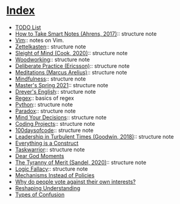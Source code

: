 # [Index](Index.md)
 
+ [TODO List](../todo.md)
+ [How to Take Smart Notes (Ahrens, 2017)](202012111940.md):: structure note
+ [Vim](202012121047.md):: notes on Vim.
+ [Zettelkasten](202012141801.md):: structure note
+ [Sleight of Mind (Cook, 2020)](202012271118.md):: structure note
+ [Woodworking](202012272128.md):: structure note
+ [Deliberate Practice (Ericsson)](202101101242.md):: structure note
+ [Meditations (Marcus Arelius)](202101131017.md):: structure note
+ [Mindfulness](202101240942.md):: structure note
+ [Master's Spring 2021](202101241616.md):: structure note
+ [Dreyer's English](202102091604.md):: structure note
+ [Regex](202103121245.md):: basics of regex
+ [Python](202104050949.md):: structure note
+ [Paradox](202105052137.md):: structure note
+ [Mind Your Decisions](202105052140.md):: structure note
+ [Coding Projects](202105101842.md):: structure note
+ [100daysofcode](202105251457.md):: structure note
+ [Leadership in Turbulent Times (Goodwin, 2018)](202106131041.md):: structure note
+ [Everything is a Construct](202106240003.md)
+ [Taskwarrior](202107251111.md):: structure note
+ [Dear God Moments](202112022103.md)
+ [The Tyranny of Merit (Sandel, 2020)](202112201241.md):: structure note
+ [Logic Fallacy](202112231434.md):: structure note
+ [Mechanisms Instead of Policies](202201132050.md)
+ [Why do people vote against their own interests?](202202060920.md)
+ [Reshaping Understanding](202202181302.md)
+ [Types of Confusion](202207261111.md)
